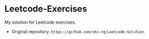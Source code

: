 # Leetcode-Exercises
My solution for Leetcode exercises.  
* Original repository: `https://github.com/shi-rq/Leetcode-Solution`
